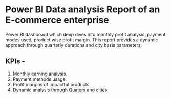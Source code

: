 # Power BI Data analysis Report of an E-commerce enterprise
Power BI dashboard which deep dives into monthly profit analysis, payment modes used, product wise profit margin. This report provides a dynamic approach through quarterly durations and city basis parameters.  

## KPIs -
1. Monthly earning analysis.
2. Payment methods usage.
3. Profit margins of Impactful products.
4. Dynamic analysis through Quaters and cities.

